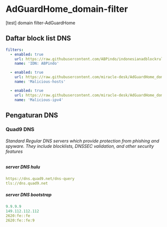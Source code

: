 # AdGuardHome_domain-filter
[test] domain filter-AdGuardHome
## Daftar block list DNS
```yml
filters:
  - enabled: true
    url: https://raw.githubusercontent.com/ABPindo/indonesianadblockrules/master/subscriptions/abpindo.txt
    name: 'IDN: ABPindo'

  - enabled: true
    url: https://raw.githubusercontent.com/miracle-desk/AdGuardHome_domain-filter/main/Malicious-hosts.txt
    name: 'Malicious-hosts'

  - enabled: true
    url: https://raw.githubusercontent.com/miracle-desk/AdGuardHome_domain-filter/main/Malicious-ipv4.txt
    name: 'Malicious-ipv4'
```
## Pengaturan DNS
### Quad9 DNS
###### Standard Regular DNS servers which provide protection from phishing and spyware. They include blocklists, DNSSEC validation, and other security features
##### server DNS hulu
```yml
https://dns.quad9.net/dns-query
tls://dns.quad9.net
```
##### server DNS bootstrap
```yml
9.9.9.9
149.112.112.112
2620:fe::fe
2620:fe::fe:9
```

